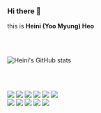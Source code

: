 ### Hi there 👋
this is **Heini (Yoo Myung) Heo**

<!--
**HeiniHeo/HeiniHeo** is a ✨ _special_ ✨ repository because its `README.md` (this file) appears on your GitHub profile.

Here are some ideas to get you started:

- 🔭 I’m currently working on ...
- 🌱 I’m currently learning ...
- 👯 I’m looking to collaborate on ...
- 🤔 I’m looking for help with ...
- 💬 Ask me about ...
- 📫 How to reach me: ...
- 😄 Pronouns: ...
- ⚡ Fun fact: ...
-->
</br>
</br>

![Heini's GitHub stats](https://github-readme-stats.vercel.app/api?username=HeiniHeo&show_icons=true&theme=swift)

</br>
</br>

<img src="https://img.shields.io/badge/html-E34F26?style=flat-squar&logo=html5&logoColor=white"> <img src="https://img.shields.io/badge/css-1572B6?style=flat-squar&logo=css3&logoColor=white"> <img src="https://img.shields.io/badge/javascript-F7DF1E?style=flat-squar&logo=javascript&logoColor=black"> <img src="https://img.shields.io/badge/Node.js-339933?style=flat-squar&logo=Node.js&logoColor=white"> <img src="https://img.shields.io/badge/react-61DAFB?style=flat-squar&logo=react&logoColor=black"> <img src="https://img.shields.io/badge/Next-000000?style=flat-squar&logo=next.js&logoColor=white">
</br>
<img src="https://img.shields.io/badge/mysql-4479A1?style=flat-squar&logo=mysql&logoColor=white"> <img src="https://img.shields.io/badge/mariaDB-003545?style=flat-squar&logo=mariaDB&logoColor=white"> <img src="https://img.shields.io/badge/Socket-010101?style=flat-squar&logo=socket.io&logoColor=white"> <img src="https://img.shields.io/badge/docker-2496ED?style=flat-squar&logo=docker&logoColor=white"> <img src="https://img.shields.io/badge/solidity-363636?style=flat-squar&logo=solidity&logoColor=white">
</br>
